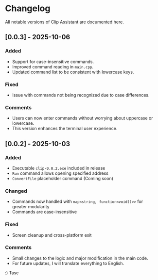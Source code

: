 # Changelog

All notable versions of Clip Assistant are documented here.

## [0.0.3] - 2025-10-06

### Added
- Support for case-insensitive commands.
- Improved command reading in `main.cpp`.
- Updated command list to be consistent with lowercase keys.

### Fixed
- Issue with commands not being recognized due to case differences.

### Comments
- Users can now enter commands without worrying about uppercase or lowercase.
- This version enhances the terminal user experience.


## [0.0.2] - 2025-10-03
### Added
- Executable `clip-0.0.2.exe` included in release
- `Run` command allows opening specified address
- `ConvertFile` placeholder command (Coming soon)

### Changed
- Commands now handled with `map<string, function<void()>>` for greater modularity
- Commands are case-insensitive

### Fixed
- Screen cleanup and cross-platform exit

### Comments

- Small changes to the logic and major modification in the main code. 
- For future updates, I will translate everything to English.



:)
Tase
